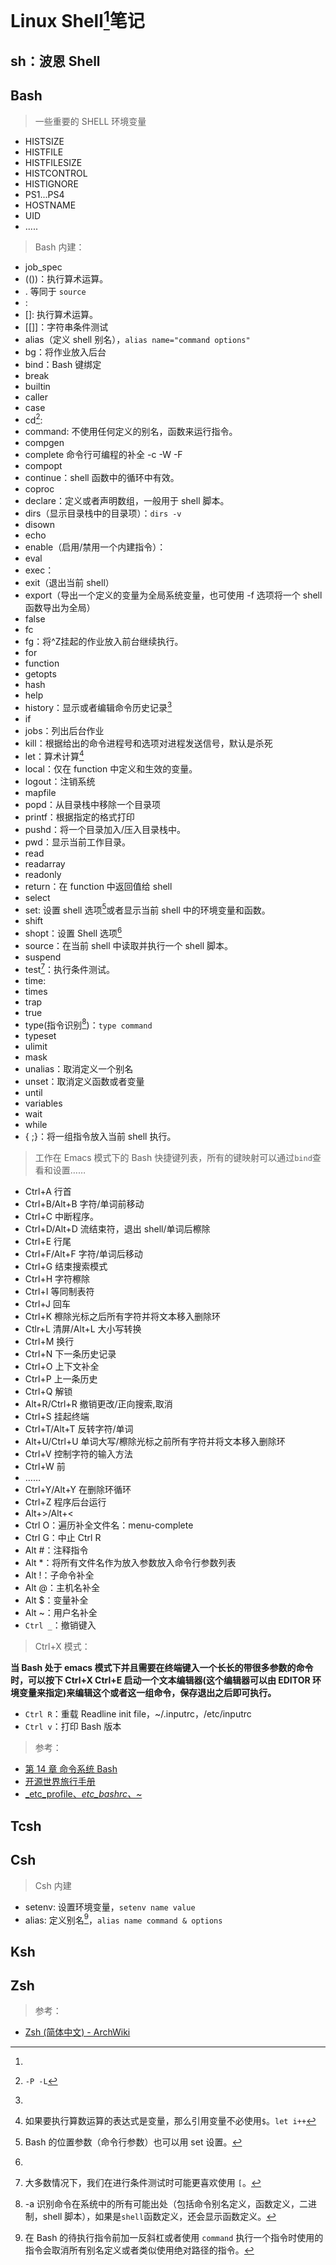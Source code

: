 <link href="../css/style.css" rel="stylesheet" type="text/css" />


# Linux Shell[^shell]笔记

## sh：波恩 Shell 

##  Bash

> 一些重要的 SHELL 环境变量

+ HISTSIZE
+ HISTFILE
+ HISTFILESIZE
+ HISTCONTROL
+ HISTIGNORE
+ PS1...PS4
+ HOSTNAME
+ UID
+ .....

> Bash 内建：

+ job_spec
+ (())：执行算术运算。
+ . 等同于 `source`
+ :
+ []: 执行算术运算。
+ [[]]：字符串条件测试
+ alias（定义 shell 别名），`alias name="command options"`
+ bg：将作业放入后台
+ bind：Bash 键绑定
+ break
+ builtin
+ caller
+ case
+ cd[^cd]: 
+ command: 不使用任何定义的别名，函数来运行指令。
+ compgen
+ complete 命令行可编程的补全 -c -W -F
+ compopt
+ continue：shell 函数中的循环中有效。
+ coproc
+ declare：定义或者声明数组，一般用于 shell 脚本。
+ dirs（显示目录栈中的目录项）：`dirs -v`
+ disown
+ echo
+ enable（启用/禁用一个内建指令）：
+ eval
+ exec：
+ exit（退出当前 shell）
+ export（导出一个定义的变量为全局系统变量，也可使用 -f 选项将一个 shell 函数导出为全局）
+ false
+ fc
+ fg：将^Z挂起的作业放入前台继续执行。
+ for
+ function
+ getopts
+ hash
+ help
+ history：显示或者编辑命令历史记录[^history]
+ if
+ jobs：列出后台作业
+ kill：根据给出的命令进程号和选项对进程发送信号，默认是杀死
+ let：算术计算[^let]
+ local：仅在 function 中定义和生效的变量。
+ logout：注销系统
+ mapfile
+ popd：从目录栈中移除一个目录项
+ printf：根据指定的格式打印
+ pushd：将一个目录加入/压入目录栈中。
+ pwd：显示当前工作目录。
+ read
+ readarray
+ readonly
+ return：在 function 中返回值给 shell 
+ select
+ set: 设置 shell 选项[^set]或者显示当前 shell 中的环境变量和函数。
+ shift
+ shopt：设置 Shell 选项[^shell_opt]
+ source：在当前 shell 中读取并执行一个 shell 脚本。
+ suspend
+ test[^test]：执行条件测试。
+ time: 
+ times
+ trap
+ true
+ type(指令识别[^type])：`type command `
+ typeset
+ ulimit
+ mask
+ unalias：取消定义一个别名
+ unset：取消定义函数或者变量
+ until
+ variables
+ wait 
+  while
+  { ;}：将一组指令放入当前 shell 执行。

> 工作在 Emacs 模式下的 Bash 快捷键列表，所有的键映射可以通过`bind`查看和设置……

+ Ctrl+A 行首
+ Ctrl+B/Alt+B 字符/单词前移动
+ Ctrl+C 中断程序。
+ Ctrl+D/Alt+D 流结束符，退出 shell/单词后檫除
+ Ctrl+E 行尾
+ Ctrl+F/Alt+F 字符/单词后移动
+ Ctrl+G 结束搜索模式
+ Ctrl+H 字符檫除
+ Ctrl+I 等同制表符
+ Ctrl+J 回车
+ Ctrl+K 檫除光标之后所有字符并将文本移入删除环
+ Ctlr+L 清屏/Alt+L 大小写转换
+ Ctrl+M 换行
+ Ctrl+N 下一条历史记录
+ Ctrl+O 上下文补全
+ Ctrl+P 上一条历史
+ Ctrl+Q 解锁
+ Alt+R/Ctrl+R 撤销更改/正向搜索,取消
+ Ctrl+S 挂起终端
+ Ctrl+T/Alt+T 反转字符/单词
+ Alt+U/Ctrl+U 单词大写/檫除光标之前所有字符并将文本移入删除环
+ Ctrl+V 控制字符的输入方法
+ Ctrl+W 前
+ ……
+ Ctrl+Y/Alt+Y 在删除环循环
+ Ctrl+Z 程序后台运行
+ Alt+\>/Alt+<
+ Ctrl O：遍历补全文件名：menu-complete
+ Ctrl G：中止 Ctrl R
+ Alt #：注释指令
+ Alt *：将所有文件名作为放入参数放入命令行参数列表
+ Alt !：子命令补全
+ Alt @：主机名补全
+ Alt $：变量补全
+ Alt ~：用户名补全
+ `Ctrl _`：撤销键入

> Ctrl+X 模式：

**当 Bash 处于 emacs 模式下并且需要在终端键入一个长长的带很多参数的命令时，可以按下 Ctrl+X  Ctrl+E 启动一个文本编辑器(这个编辑器可以由 EDITOR 环境变量来指定)来编辑这个或者这一组命令，保存退出之后即可执行。**

+ `Ctrl R`：重载 Readline init file，~/.inputrc，/etc/inputrc
+ `Ctrl v`：打印 Bash 版本



> 参考：

+ [第 14 章 命令系统 Bash](https://i.linuxtoy.org/docs/guide/ch14s05.html)
+ [开源世界旅行手册](https://i.linuxtoy.org/docs/guide/index.html)
+ [_etc_profile、_etc_bashrc、~_](http://blog.chinaunix.net/uid-26435987-id-3400127.html)

## Tcsh
## Csh

> Csh 内建

+ setenv: 设置环境变量，`setenv name value`
+ alias: 定义别名[^alias]，`alias name command & options`

## Ksh

## Zsh

> 参考：

+ [Zsh (简体中文) - ArchWiki][zsh]

[zsh]: https://wiki.archlinux.org/index.php/Zsh_(%E7%AE%80%E4%BD%93%E4%B8%AD%E6%96%87)


[^shell]:  

[^type]:  -a 识别命令在系统中的所有可能出处（包括命令别名定义，函数定义，二进制，shell 脚本），如果是`shell`函数定义，还会显示函数定义。 

[^shell_opt]: 

[^set]:  Bash 的位置参数（命令行参数）也可以用 set 设置。

[^test]: 大多数情况下，我们在进行条件测试时可能更喜欢使用 `[`。

[^cd]: `-P -L`

[^alias]:  在 Bash 的待执行指令前加一反斜杠或者使用 `command` 执行一个指令时使用的指令会取消所有别名定义或者类似使用绝对路径的指令。

[^history]: 

[^let]: 如果要执行算数运算的表达式是变量，那么引用变量不必使用`$`。`let i++`